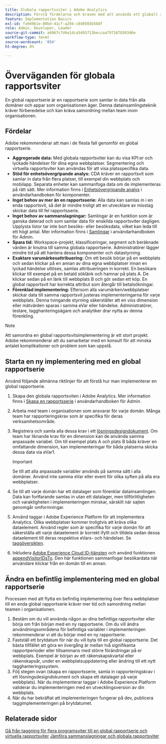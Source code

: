 ```yaml
---
title: Globala rapportsviter i Adobe Analytics
description: Förstå fördelarna och kraven med att använda ett globalt rapporteringsprogram.
feature: Implementation Basics
exl-id: fa949b1e-80bd-41cf-a294-c840503b568f
role: Admin, Developer, Leader
source-git-commit: a6967c7d4e1dca5491f13beccaa797167b503d6e
workflow-type: tm+mt
source-wordcount: '854'
ht-degree: 0%

---
```


# Överväganden för globala rapportsviter

En global rapportserie är en rapportserie som samlar in data från alla domäner och appar som organisationen äger. Denna datainsamlingsteknik kräver förberedelse och kan kräva samordning mellan team inom organisationen.

## Fördelar

Adobe rekommenderar att man i de flesta fall genomför en global rapportserie.

* **Aggregerade data:** Med globala rapportsviter kan du visa KPI:er och lyckade händelser för dina egna webbplatser. Segmentering och virtuella rapportsviter kan användas för att visa platsspecifika data.
* **Stöd för enhetsövergripande analys:** CDA kräver en rapportsvit som samlar in data från flera platser, till exempel din webbplats och mobilapp. Separata enheter kan sammanfoga data om de implementeras på rätt sätt. Mer information finns i [Enhetsövergripande analys](../../components/cda/overview.md) i användarhandboken för komponenter.
* **Inget behov av mer än en rapportsserie:** Alla data kan samlas in i en enda rapportsvit, så det är mindre troligt att en utvecklare av misstag skickar data till fel rapportsserie.
* **Inget behov av sammanslagningar:** Samlingar är en funktion som är ganska daterad och som samlar data för enskilda rapportsviter dagligen. Upplysta listor tar inte bort besöks- eller besöksdata, vilket kan leda till ett högt antal. Mer information finns i [Samlingar](../../admin/tools/manage-rs/rollup-report-suite.md) i användarhandboken för Admin.
* **Spara tid:** Workspace-projekt, klassificeringar, segment och beräknade värden är knutna till samma globala rapportserie. Administratörer lägger mindre tid på att hantera dessa komponenter och datastyrning.
* **Exaktare varumärkesattribuering:** Om ett besök börjar på en webbplats och sedan klickar på en annan av dina egna webbplatser innan en lyckad händelse utlöses, samlas attribueringen in korrekt. En besökare klickar till exempel på en betald söklänk och hamnar på plats A. De klickar sedan på en länk till webbplats B och gör sedan ett köp. En global rapportsvit har korrekta attribut som återgår till betalsökningar.
* **Förenklad implementering:** Eftersom alla varumärken/webbplatser skickar data till samma rapportsvit justeras implementeringarna för varje webbplats. Denna tvingande styrning säkerställer att en viss dimension eller mätvärden sparas i samma eVar eller händelse. Administratörer, testare, tagghanteringsägare och analytiker drar nytta av denna förenkling.

>[!NOTE]
>
>Att samordna en global rapportsvitsimplementering är ett stort projekt. Adobe rekommenderar att du samarbetar med en konsult för att minska antalet komplikationer och problem som kan uppstå.

## Starta en ny implementering med en global rapportserie

Använd följande allmänna riktlinjer för att förstå hur man implementerar en global rapportserie.

1. Skapa den globala rapportsviten i Adobe Analytics. Mer information finns i [Skapa en rapportsserie](/help/admin/tools/manage-rs/new-rs/t-create-a-report-suite.md) i användarhandboken för Admin.
1. Arbeta med team i organisationen som ansvarar för varje domän. Många team har rapporteringskrav som är specifika för deras verksamhetsområde.
1. Registrera och samla alla dessa krav i ett [lösningsdesigndokument](solution-design.md). Om team har liknande krav för en dimension kan de använda samma anpassade variabel. Om till exempel plats A och plats B båda kräver en omfattande dimension, kan implementeringar för båda platserna skicka dessa data via eVar1.

   >[!IMPORTANT]
   >
   >Se till att alla anpassade variabler används på samma sätt i alla domäner. Använd inte samma eVar eller event för olika syften på alla era webbplatser.
1. Se till att varje domän har ett datalager som förenklar datainsamlingen. Data kan fortfarande samlas in utan ett datalager, men tillförlitligheten och varaktigheten i implementeringen minskar, särskilt när sajten genomgår omformningar.
1. Använd taggar i Adobe Experience Platform för att implementera Analytics. Olika webbplatser kommer troligtvis att kräva olika dataelement. Använd regler som är specifika för varje domän för att säkerställa att varje dataelement är korrekt ifyllt och tilldela sedan dessa dataelement till deras respektive eVars- och händelser. Se [taggöversikten](https://experienceleague.adobe.com/docs/experience-platform/tags/home.html?lang=sv-SE).
1. Inkludera [Adobe Experience Cloud ID-tjänsten](https://experienceleague.adobe.com/docs/id-service/using/home.html?lang=sv-SE) och använd funktionen [appendVisitorIDsTo](https://experienceleague.adobe.com/docs/id-service/using/id-service-api/methods/appendvisitorid.html?lang=sv-SE). Den här funktionen sammanfogar besökardata när användare klickar från en domän till en annan.

## Ändra en befintlig implementering med en global rapportserie

Processen med att flytta en befintlig implementering över flera webbplatser till en enda global rapportserie kräver mer tid och samordning mellan teamen i organisationen.

1. Bestäm om du vill använda någon av dina befintliga rapportsviter eller börja om från början med en ny rapportserie. Om du vill ändra användningsområdena för befintliga variabler i implementeringen rekommenderar vi att du börjar med en ny rapportserie.
2. Fastställ ett brytdatum för när du vill byta till en global rapportserie. Det bästa tillfället att göra en övergång är mellan två signifikanta rapportperioder eller tillsammans med större förändringar på er webbplats. Exempel är början av ett räkenskapskvartal eller räkenskapsår, under en webbplatsuppdatering eller ändring till ett nytt tagghanteringssystem.
3. Följ stegen ovan (skapa en rapportsserie, samla in rapporteringskrav i ett lösningsdesigndokument och skapa ett datalager på varje webbplats). När du implementerar taggar i Adobe Experience Platform validerar du implementeringen med en utvecklingsversion av din webbplats.
4. När du har bekräftat att implementeringen fungerar på dev, publicera taggimplementeringen på brytdatumet.

## Relaterade sidor

[Gå från taggning för flera programsviter till en global rapportserie och virtuella rapportsviter](../../components/vrs/vrs-considerations.md)
[Jämföra sammanslagningar och globala rapportsviter ](../../admin/tools/manage-rs/rollup-report-suite.md)
